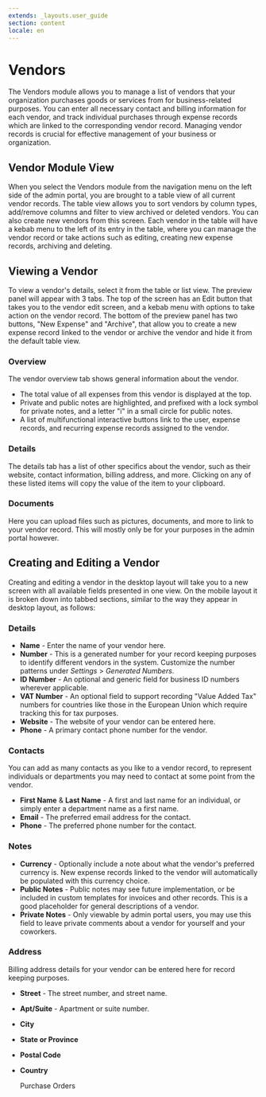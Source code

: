 ```yaml
---
extends: _layouts.user_guide
section: content
locale: en
---
```


# Vendors

The Vendors module allows you to manage a list of vendors that your organization purchases goods or services from for business-related purposes. You can enter all necessary contact and billing information for each vendor, and track individual purchases through expense records which are linked to the corresponding vendor record. Managing vendor records is crucial for effective management of your business or organization.

## Vendor Module View

When you select the Vendors module from the navigation menu on the left side of the admin portal, you are brought to a table view of all current vendor records. The table view allows you to sort vendors by column types, add/remove columns and filter to view archived or deleted vendors. You can also create new vendors from this screen. Each vendor in the table will have a kebab menu to the left of its entry in the table, where you can manage the vendor record or take actions such as editing, creating new expense records, archiving and deleting.

## Viewing a Vendor

To view a vendor's details, select it from the table or list view. The preview panel will appear with 3 tabs. The top of the screen has an Edit button that takes you to the vendor edit screen, and a kebab menu with options to take action on the vendor record. The bottom of the preview panel has two buttons, "New Expense" and "Archive", that allow you to create a new expense record linked to the vendor or archive the vendor and hide it from the default table view.

### Overview

The vendor overview tab shows general information about the vendor.  

* The total value of all expenses from this vendor is displayed at the top.  
* Private and public notes are highlighted, and prefixed with a lock symbol for private notes, and a letter "i" in a small circle for public notes.
* A list of multifunctional interactive buttons link to the user, expense records, and recurring expense records assigned to the vendor.

### Details

The details tab has a list of other specifics about the vendor, such as their website, contact information, billing address, and more.  Clicking on any of these listed items will copy the value of the item to your clipboard.

### Documents

Here you can upload files such as pictures, documents, and more to link to your vendor record.  This will mostly only be for your purposes in the admin portal however.

## Creating and Editing a Vendor

Creating and editing a vendor in the desktop layout will take you to a new screen with all available fields presented in one view.  On the mobile layout it is broken down into tabbed sections, similar to the way they appear in desktop layout, as follows:

### Details

* **Name** - Enter the name of your vendor here.
* **Number** - This is a generated number for your record keeping purposes to identify different vendors in the system.  Customize the number patterns under *Settings* > *Generated Numbers*.
* **ID Number** - An optional and generic field for business ID numbers wherever applicable.
* **VAT Number** - An optional field to support recording "Value Added Tax" numbers for countries like those in the European Union which require tracking this for tax purposes.
* **Website** - The website of your vendor can be entered here.
* **Phone** - A primary contact phone number for the vendor.

### Contacts

You can add as many contacts as you like to a vendor record, to represent individuals or departments you may need to contact at some point from the vendor.

* **First Name** & **Last Name** - A first and last name for an individual, or simply enter a department name as a first name.
* **Email** - The preferred email address for the contact.
* **Phone** - The preferred phone number for the contact.

### Notes

* **Currency** - Optionally include a note about what the vendor's preferred currency is.  New expense records linked to the vendor will automatically be populated with this currency choice.
* **Public Notes** - Public notes may see future implementation, or be included in custom templates for invoices and other records.  This is a good placeholder for general descriptions of a vendor.
* **Private Notes** - Only viewable by admin portal users, you may use this field to leave private comments about a vendor for yourself and your coworkers.

### Address

Billing address details for your vendor can be entered here for record keeping purposes.

* **Street** - The street number, and street name.
* **Apt/Suite** - Apartment or suite number.
* **City**
* **State or Province**
* **Postal Code**
* **Country**

  <x-next url=/en/purchase-orders>Purchase Orders</x-next>

